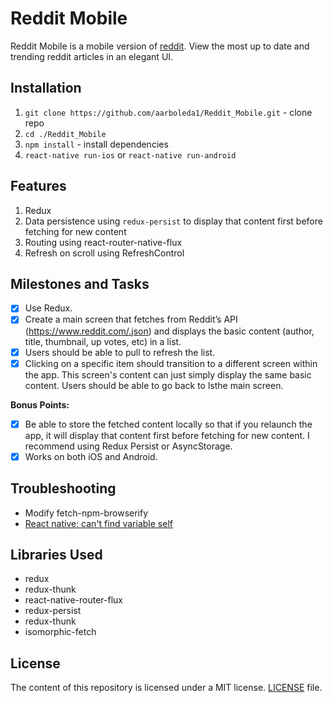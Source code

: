 # Reddit Mobile
Reddit Mobile is a mobile version of [reddit](https://www.reddit.com/). View the most up to date and trending reddit articles in an elegant UI.

## Installation
1. `git clone https://github.com/aarboleda1/Reddit_Mobile.git` - clone repo
2. `cd ./Reddit_Mobile`
3. `npm install` - install dependencies
4. `react-native run-ios` or `react-native run-android`

## Features
1. Redux
2. Data persistence using `redux-persist` to display that content first before fetching for new content
3. Routing using react-router-native-flux
4. Refresh on scroll using RefreshControl

## Milestones and Tasks
- [x] Use Redux.
- [x] Create a main screen that fetches from Reddit’s API (https://www.reddit.com/.json) and displays the basic content (author, title, thumbnail, up votes, etc) in a list.
- [x] Users should be able to pull to refresh the list.
- [x] Clicking on a specific item should transition to a different screen within the app. This screen's content can just simply display the same basic content. Users should be able to go back to lsthe main screen.

**Bonus Points:**

- [x] Be able to store the fetched content locally so that if you relaunch the app, it will display that content first before fetching for new content. I recommend using Redux Persist or AsyncStorage.
- [x] Works on both iOS and Android.

## Troubleshooting
- Modify fetch-npm-browserify
- [React native: can't find variable self](http://stackoverflow.com/questions/37544189/react-native-error-cant-find-variable-self)

## Libraries Used
- redux
- redux-thunk
- react-native-router-flux
- redux-persist
- redux-thunk
- isomorphic-fetch

## License
The content of this repository is licensed under a MIT license.
[LICENSE](/LICENSE) file.


